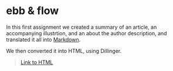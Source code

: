 # ebb & flow
In this first assignment we created a summary of an article, an accompanying illustrtion, and an about the author description, and translated it all into [Markdown](https://github.com/jennlikespie123/ebb-flow/blob/master/summary.md).

We then converted it into HTML, using Dillinger.
> [Link to HTML](https://github.com/jennlikespie123/ebb-flow/blob/master/summary.html)
